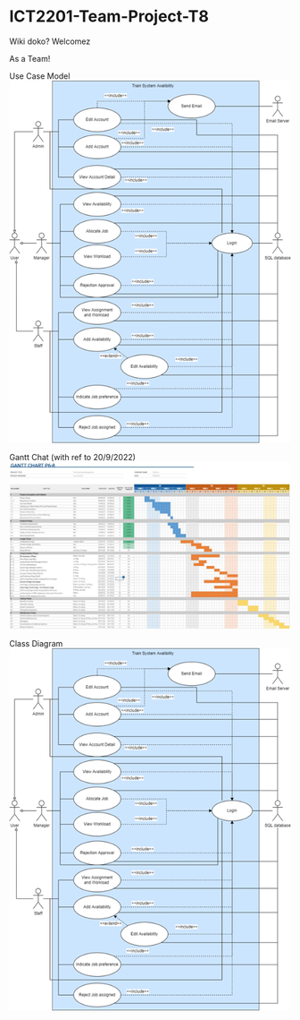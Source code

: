 # ICT2201-Team-Project-T8


Wiki doko? Welcomez

As a Team!

Use Case Model
![alt text](https://github.com/LawJunHao/ICT2201-Team-Project-T8/blob/main/Use%20Case%20Model.png?raw=true)

Gantt Chat (with ref to 20/9/2022)
![alt text](https://github.com/LawJunHao/ICT2201-Team-Project-T8/blob/main/Gantt.JPG?raw=true)

Class Diagram
![alt text](https://github.com/LawJunHao/ICT2201-Team-Project-T8/blob/main/Use%20Case%20Model.png)
